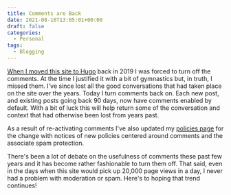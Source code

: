 ```yaml
---
title: Comments are Back
date: 2021-08-16T13:05:01+00:00
draft: false
categories:
  - Personal
tags:
  - Blogging
---
```


[When I moved this site to Hugo][1] back in 2019 I was forced to turn off the comments. At the time I justified it with a bit of gymnastics but, in truth, I missed them. I've since lost all the good conversations that had taken place on the site over the years.
Today I turn comments back on. Each new post, and existing posts going back 90 days, now have comments enabled by default. With a bit of luck this will help return some of the conversation and context that had otherwise been lost from years past.

As a result of re-activating comments I've also updated my [policies page][2] for the change with notices of new policies centered around comments and the associate spam protection.

There's been a lot of debate on the usefulness of comments these past few years and it has become rather fashionable to turn them off. That said, even in the days when this site would pick up 20,000 page views in a day, I never had a problem with moderation or spam. Here's to hoping that trend continues!

 [1]: /2019/08/its-time-for-a-new-site/
 [2]: /policies/